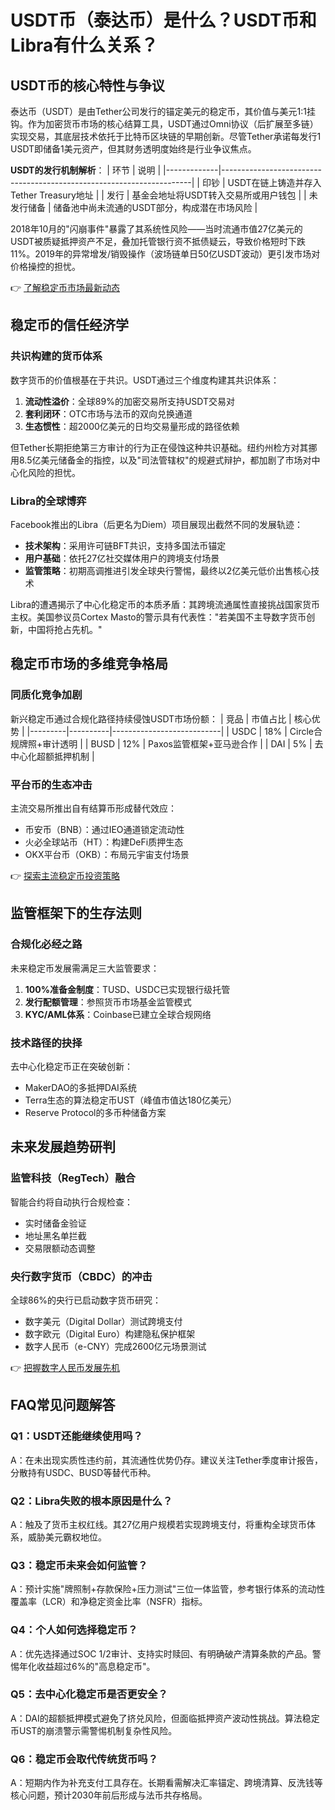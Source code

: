 # USDT币（泰达币）是什么？USDT币和Libra有什么关系？

## USDT币的核心特性与争议

泰达币（USDT）是由Tether公司发行的锚定美元的稳定币，其价值与美元1:1挂钩。作为加密货币市场的核心结算工具，USDT通过Omni协议（后扩展至多链）实现交易，其底层技术依托于比特币区块链的早期创新。尽管Tether承诺每发行1 USDT即储备1美元资产，但其财务透明度始终是行业争议焦点。

**USDT的发行机制解析**：
| 环节        | 说明                                                                 |
|-------------|----------------------------------------------------------------------|
| 印钞        | USDT在链上铸造并存入Tether Treasury地址                              |
| 发行        | 基金会地址将USDT转入交易所或用户钱包                                  |
| 未发行储备  | 储备池中尚未流通的USDT部分，构成潜在市场风险                           |

2018年10月的"闪崩事件"暴露了其系统性风险——当时流通市值27亿美元的USDT被质疑抵押资产不足，叠加托管银行资不抵债疑云，导致价格短时下跌11%。2019年的异常增发/销毁操作（波场链单日50亿USDT波动）更引发市场对价格操控的担忧。

👉 [了解稳定币市场最新动态](https://bit.ly/okx_welcome)

## 稳定币的信任经济学

### 共识构建的货币体系
数字货币的价值根基在于共识。USDT通过三个维度构建其共识体系：
1. **流动性溢价**：全球89%的加密交易所支持USDT交易对
2. **套利闭环**：OTC市场与法币的双向兑换通道
3. **生态惯性**：超2000亿美元的日均交易量形成的路径依赖

但Tether长期拒绝第三方审计的行为正在侵蚀这种共识基础。纽约州检方对其挪用8.5亿美元储备金的指控，以及"司法管辖权"的规避式辩护，都加剧了市场对中心化风险的担忧。

### Libra的全球博弈
Facebook推出的Libra（后更名为Diem）项目展现出截然不同的发展轨迹：
- **技术架构**：采用许可链BFT共识，支持多国法币锚定
- **用户基础**：依托27亿社交媒体用户的跨境支付场景
- **监管策略**：初期高调推进引发全球央行警惕，最终以2亿美元低价出售核心技术

Libra的遭遇揭示了中心化稳定币的本质矛盾：其跨境流通属性直接挑战国家货币主权。美国参议员Cortex Masto的警示具有代表性："若美国不主导数字货币创新，中国将抢占先机。"

## 稳定币市场的多维竞争格局

### 同质化竞争加剧
新兴稳定币通过合规化路径持续侵蚀USDT市场份额：
| 竞品    | 市值占比 | 核心优势                  |
|---------|----------|---------------------------|
| USDC    | 18%      | Circle合规牌照+审计透明   |
| BUSD    | 12%      | Paxos监管框架+亚马逊合作  |
| DAI     | 5%       | 去中心化超额抵押机制      |

### 平台币的生态冲击
主流交易所推出自有结算币形成替代效应：
- 币安币（BNB）：通过IEO通道锁定流动性
- 火必全球站币（HT）：构建DeFi质押生态
- OKX平台币（OKB）：布局元宇宙支付场景

👉 [探索主流稳定币投资策略](https://bit.ly/okx_welcome)

## 监管框架下的生存法则

### 合规化必经之路
未来稳定币发展需满足三大监管要求：
1. **100%准备金制度**：TUSD、USDC已实现银行级托管
2. **发行配额管理**：参照货币市场基金监管模式
3. **KYC/AML体系**：Coinbase已建立全球合规网络

### 技术路径的抉择
去中心化稳定币正在突破创新：
- MakerDAO的多抵押DAI系统
- Terra生态的算法稳定币UST（峰值市值达180亿美元）
- Reserve Protocol的多币种储备方案

## 未来发展趋势研判

### 监管科技（RegTech）融合
智能合约将自动执行合规检查：
- 实时储备金验证
- 地址黑名单拦截
- 交易限额动态调整

### 央行数字货币（CBDC）的冲击
全球86%的央行已启动数字货币研究：
- 数字美元（Digital Dollar）测试跨境支付
- 数字欧元（Digital Euro）构建隐私保护框架
- 数字人民币（e-CNY）完成2600亿元场景测试

👉 [把握数字人民币发展先机](https://bit.ly/okx_welcome)

## FAQ常见问题解答

### Q1：USDT还能继续使用吗？
A：在未出现实质性违约前，其流通性优势仍存。建议关注Tether季度审计报告，分散持有USDC、BUSD等替代币种。

### Q2：Libra失败的根本原因是什么？
A：触及了货币主权红线。其27亿用户规模若实现跨境支付，将重构全球货币体系，威胁美元霸权地位。

### Q3：稳定币未来会如何监管？
A：预计实施"牌照制+存款保险+压力测试"三位一体监管，参考银行体系的流动性覆盖率（LCR）和净稳定资金比率（NSFR）指标。

### Q4：个人如何选择稳定币？
A：优先选择通过SOC 1/2审计、支持实时赎回、有明确破产清算条款的产品。警惕年化收益超过6%的"高息稳定币"。

### Q5：去中心化稳定币是否更安全？
A：DAI的超额抵押模式避免了挤兑风险，但面临抵押资产波动性挑战。算法稳定币UST的崩溃警示需警惕机制复杂性风险。

### Q6：稳定币会取代传统货币吗？
A：短期内作为补充支付工具存在。长期看需解决汇率锚定、跨境清算、反洗钱等核心问题，预计2030年前后形成与法币共存格局。